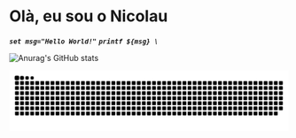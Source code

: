 # Olà, eu sou o Nicolau

***`set msg="Hello World!"`***
***`printf ${msg} \`***

<style>
    #animatedText {
      font-size: 24px;
      font-weight: bold;
      position: relative;
      animation: moveAnimation 3s linear infinite, rainbowAnimation 5s linear infinite;
    }

    @keyframes moveAnimation {
      0%, 100% { left: 0; }
      50% { left: 100px; }
    }

    @keyframes rainbowAnimation {
      0%, 100% { color: rgb(255, 0, 0); } /* Vermelho */
      16.7% { color: rgb(255, 127, 0); } /* Laranja */
      33.3% { color: rgb(255, 255, 0); } /* Amarelo */
      50% { color: rgb(0, 255, 0); } /* Verde */
      66.7% { color: rgb(0, 0, 255); } /* Azul */
      83.3% { color: rgb(75, 0, 130); } /* Roxo */
    }
  </style>



![Anurag's GitHub stats](https://github-readme-stats.vercel.app/api?username=kolyasik-inc&show_icons=true&theme=transparent&show=reviews,discussions_started,discussions_answered,prs_merged,prs_merged_percentage)
 
<!--
<div>
  <a href="https://www.youtube.com/channel/UCEzUJF1OH0n6dnPIXe5hpCg" target="_blank"><img src="https://img.shields.io/badge/YouTube-FF0000?style=for-the-badge&logo=youtube&logoColor=white" target="_blank"></a>
  <a href="https://instagram.com/nicolaslopes.inc" target="_blank"><img src="https://img.shields.io/badge/-Instagram-%23E4405F?style=for-the-badge&logo=instagram&logoColor=white" target="_blank"></a>
 	<a href="https://www.twitch.tv/oryvny" target="_blank"><img src="https://img.shields.io/badge/Twitch-9146FF?style=for-the-badge&logo=twitch&logoColor=white" target="_blank"></a>
  <a href="https://www.linkedin.com/in/" target="_blank"><img src="https://img.shields.io/badge/-LinkedIn-%230077B5?style=for-the-badge&logo=linkedin&logoColor=white" target="_blank"></a> 
  </div> 
 -->

<picture>
  <source
    media="(prefers-color-scheme: dark)"
    srcset="https://raw.githubusercontent.com/platane/snk/output/github-contribution-grid-snake-dark.svg"
  />
  <source
    media="(prefers-color-scheme: light)"
    srcset="https://raw.githubusercontent.com/platane/snk/output/github-contribution-grid-snake.svg"
  />
  <img
    alt="github contribution grid snake animation"
    src="https://raw.githubusercontent.com/platane/snk/output/github-contribution-grid-snake.svg"
  />
</picture>
